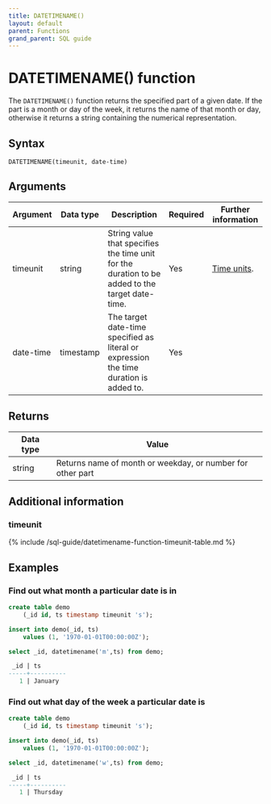 ```yaml
---
title: DATETIMENAME()
layout: default
parent: Functions
grand_parent: SQL guide
---
```


# DATETIMENAME() function

The `DATETIMENAME()` function returns the specified part of a given date.
If the part is a month or day of the week, it returns the name of that month or day, otherwise it returns a string containing the numerical representation.

## Syntax

```
DATETIMENAME(timeunit, date-time)
```

## Arguments

| Argument | Data type | Description | Required | Further information |
|---|---|---|---|---|
| timeunit | string | String value that specifies the time unit for the duration to be added to the target date-time. | Yes | [Time units](#timeunit).|
| date-time | timestamp | The target date-time specified as literal or expression the time duration is added to. | Yes | |


## Returns

| Data type | Value |
|---|---|
| string | Returns name of month or weekday, or number for other part |

## Additional information

### timeunit

{% include /sql-guide/datetimename-function-timeunit-table.md %}

## Examples

### Find out what month a particular date is in

```sql
create table demo
    (_id id, ts timestamp timeunit 's');

insert into demo(_id, ts)
    values (1, '1970-01-01T00:00:00Z');

select _id, datetimename('m',ts) from demo;

 _id | ts                           
-----+----------
   1 | January
```

### Find out what day of the week a particular date is

```sql
create table demo
    (_id id, ts timestamp timeunit 's');

insert into demo(_id, ts)
    values (1, '1970-01-01T00:00:00Z');

select _id, datetimename('w',ts) from demo;

 _id | ts                           
-----+----------
   1 | Thursday
```


